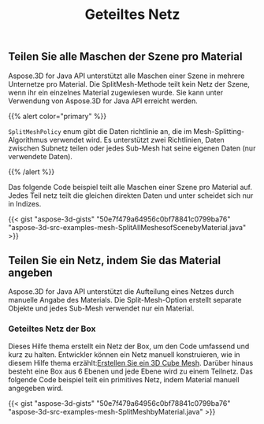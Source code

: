 ﻿---
title: Geteiltes Netz
type: docs
weight: 10
url: /de/java/split-mesh/
description: Aspose.3D for Java API unterstützt alle Maschen einer Szene in mehrere Unternetze pro Material. Die SplitMesh-Methode teilt kein Netz der Szene, wenn ihr ein einzelnes Material zugewiesen wurde. Sie kann unter Verwendung von Aspose.3D for Java API erreicht werden.
---
## **Teilen Sie alle Maschen der Szene pro Material**
Aspose.3D for Java API unterstützt alle Maschen einer Szene in mehrere Unternetze pro Material. Die SplitMesh-Methode teilt kein Netz der Szene, wenn ihr ein einzelnes Material zugewiesen wurde. Sie kann unter Verwendung von Aspose.3D for Java API erreicht werden.

{{% alert color="primary" %}} 

`SplitMeshPolicy` enum gibt die Daten richtlinie an, die im Mesh-Splitting-Algorithmus verwendet wird. Es unterstützt zwei Richtlinien, Daten zwischen Subnetz teilen oder jedes Sub-Mesh hat seine eigenen Daten (nur verwendete Daten).

{{% /alert %}} 

Das folgende Code beispiel teilt alle Maschen einer Szene pro Material auf. Jedes Teil netz teilt die gleichen direkten Daten und unter scheidet sich nur in Indizes.

{{< gist "aspose-3d-gists" "50e7f479a64956c0bf78841c0799ba76" "aspose-3d-src-examples-mesh-SplitAllMeshesofScenebyMaterial.java" >}}
## **Teilen Sie ein Netz, indem Sie das Material angeben**
Aspose.3D for Java API unterstützt die Aufteilung eines Netzes durch manuelle Angabe des Materials. Die Split-Mesh-Option erstellt separate Objekte und jedes Sub-Mesh verwendet nur ein Material.
### **Geteiltes Netz der Box**
Dieses Hilfe thema erstellt ein Netz der Box, um den Code umfassend und kurz zu halten. Entwickler können ein Netz manuell konstruieren, wie in diesem Hilfe thema erzählt:[Erstellen Sie ein 3D Cube Mesh](https://docs.dynabic.com/display/3djava/Create+3D+Mesh+and+Scene). Darüber hinaus besteht eine Box aus 6 Ebenen und jede Ebene wird zu einem Teilnetz. Das folgende Code beispiel teilt ein primitives Netz, indem Material manuell angegeben wird.

{{< gist "aspose-3d-gists" "50e7f479a64956c0bf78841c0799ba76" "aspose-3d-src-examples-mesh-SplitMeshbyMaterial.java" >}}
